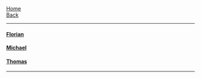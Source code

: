 [Home](home)  
[Back](DokuSolidus)  

***

#### [Florian](TagebuecherF)  
#### [Michael](TagebuecherM)  
#### [Thomas](TagebuecherT)    

***